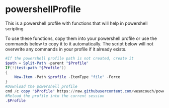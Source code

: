 # powershellProfile
This is a powershell profile with functions that will help in powershell scripting

To use these functions, copy them into your powershell profile or use the commands below to copy it to it automatically.
The script below will not overwrite any commands in your profile if it already exists.

```powershell
#If the powershell profile path is not created, create it
$path = Split-Path -parent "$Profile"
If(!(test-path "$Profile"))
{
    New-Item -Path $profile -ItemType "file" -Force
}
#Download the powershell profile
cmd /c copy "$Profile" https://raw.githubusercontent.com/wesmcouch/powershellProfile/master/Microsoft.PowerShell_profile.ps1
#Reload the profile into the current session
.$Profile
```
